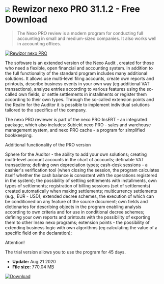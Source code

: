 # ![](https://cdn.softexe.net/static/icon/win.gif) Rewizor nexo PRO 31.1.2 - Free Download

> The Nexo PRO review is a modern program for conducting full accounting in small and medium-sized companies. It also works well in accounting offices.

[![Rewizor nexo PRO](https://gallery.dpcdn.pl/imgc/Tools/48333/g_-_420x350_1.5_-_x20140311162501_0.png)](https://softexe.net/win/business/finance/rewizor-nexo-pro:heeb.html)

The software is an extended version of the Nexo Audit , created for those who need a flexible, open financial and accounting system. In addition to the full functionality of the standard program includes many additional solutions. It allows use multi-level filing accounts, create own reports and printouts, describe business events in your own way (eg additional VAT transactions), analyze entries according to various features using the so-called own fields, or settle settlements in installments or register them according to their own types. Through the so-called extension points and the Realm for the Auditor it is possible to implement individual solutions tailored to the specifics of the company.
 
 The nexo PRO reviewer is part of the nexo PRO InsERT - an integrated package, which also includes: Subiekt nexo PRO - sales and warehouse management system, and nexo PRO cache - a program for simplified bookkeeping. 
 
 Additional functionality of the PRO version
 
 Sphere for the Auditor - the ability to add your own solutions;
 creating multi-level account accounts in the chart of accounts;
 definable VAT transactions;
 defining own depreciation types;
 cash-desk sessions - a cashier's verification tool (when closing the session, the program calculates itself whether the cash balance is consistent with the operations registered in the system);
 the possibility of settling settlements with installments, own types of settlements;
 registration of billing sessions (set of settlements) created automatically when making settlements;
 multicurrency settlements (e.g., EUR - USD);
 extended decree schemes, the execution of which can be conditioned on any feature of the source document; 
 own fields and dictionaries for describing objects in the program enabling analysis according to own criteria and for use in conditional decree schemes;
 defining your own reports and printouts with the possibility of exporting them to other Insex nexo programs;
 extension points - the possibility of extending business logic with own algorithms (eg calculating the value of a specific field on the declaration);
 
 Attention!
 
 The trial version allows you to use the program for 45 days.


- **Update:** Aug 21 2020
- **File size:** 770.04 MB

[![Download](https://cdn.softexe.net/static/img/download.png)](https://softexe.net/win/business/finance/rewizor-nexo-pro:heeb.html)

